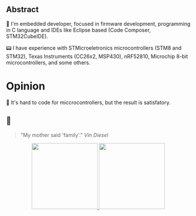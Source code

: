 ## Abstract

🔖 I'm embedded developer, focused in firmware development, programming in C language and IDEs like Eclipse based (Code Composer, STM32CubeIDE).

📟 I have experience with STMicroeletronics microcontrollers (STM8 and STM32), Texas Instruments (CC26x2, MSP430), nRF52810, Microchip 8-bit microcontrollers, and some others.

# Opinion

💬 It's hard to code for miccrocontrollers, but the result is satisfatory.

## 🎵

> "My mother said 'family'." _Vin Diesel_

<div align="center">
  <a href="https://github.com/Pablo-Jean">
  <img height="180em" src="https://statstics-pablo-jean.vercel.app/api?username=pablo-jean&show_icons=true&theme=apprentice&include_all_commits=true&count_private=true"/>
  <img height="180em" src="https://statstics-pablo-jean.vercel.app/api/top-langs/?username=pablo-jean&layout=compact&langs_count=7&theme=apprentice&count_private=true"/>
</div>
